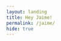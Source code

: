 ```yaml
---
layout: landing
title: Hey Jaime!
permalink: /jaime/
hide: true
---
```


<script type="text/javascript" src="https://secure.jotform.us/jsform/52636803911152"></script>